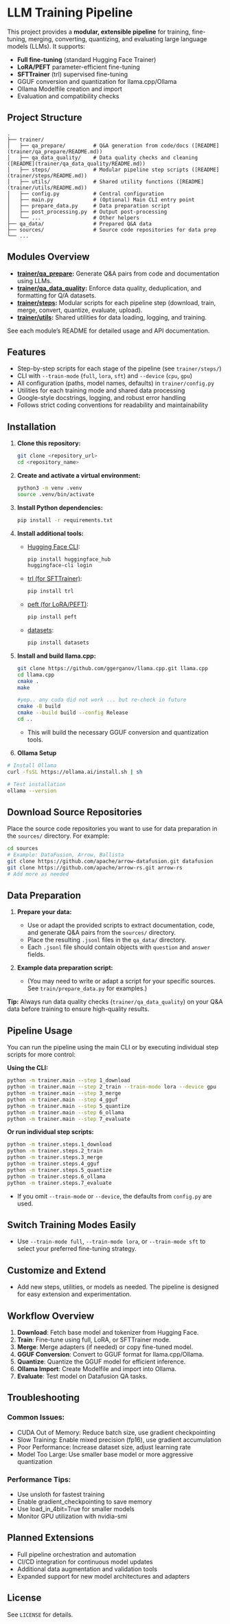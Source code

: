 # LLM Training Pipeline

This project provides a **modular, extensible pipeline** for training, fine-tuning, merging, converting, quantizing, and evaluating large language models (LLMs). It supports:

- **Full fine-tuning** (standard Hugging Face Trainer)
- **LoRA/PEFT** parameter-efficient fine-tuning
- **SFTTrainer** (trl) supervised fine-tuning
- GGUF conversion and quantization for llama.cpp/Ollama
- Ollama Modelfile creation and import
- Evaluation and compatibility checks

## Project Structure

```
.
├── trainer/
│   ├── qa_prepare/         # Q&A generation from code/docs ([README](trainer/qa_prepare/README.md))
│   ├── qa_data_quality/    # Data quality checks and cleaning ([README](trainer/qa_data_quality/README.md))
│   ├── steps/              # Modular pipeline step scripts ([README](trainer/steps/README.md))
│   ├── utils/              # Shared utility functions ([README](trainer/utils/README.md))
│   ├── config.py           # Central configuration
│   ├── main.py             # (Optional) Main CLI entry point
│   ├── prepare_data.py     # Data preparation script
│   ├── post_processing.py  # Output post-processing
│   └── ...                 # Other helpers
├── qa_data/                # Prepared Q&A data
├── sources/                # Source code repositories for data prep
└── ...
```

## Modules Overview

- **[trainer/qa_prepare](trainer/qa_prepare/README.md):** Generate Q&A pairs from code and documentation using LLMs.
- **[trainer/qa_data_quality](trainer/qa_data_quality/README.md):** Enforce data quality, deduplication, and formatting for Q/A datasets.
- **[trainer/steps](trainer/steps/README.md):** Modular scripts for each pipeline step (download, train, merge, convert, quantize, evaluate, upload).
- **[trainer/utils](trainer/utils/README.md):** Shared utilities for data loading, logging, and training.

See each module’s README for detailed usage and API documentation.

## Features
- Step-by-step scripts for each stage of the pipeline (see `trainer/steps/`)
- CLI with `--train-mode` (`full`, `lora`, `sft`) and `--device` (`cpu`, `gpu`)
- All configuration (paths, model names, defaults) in `trainer/config.py`
- Utilities for each training mode and shared data processing
- Google-style docstrings, logging, and robust error handling
- Follows strict coding conventions for readability and maintainability

## Installation

1. **Clone this repository:**
   ```sh
   git clone <repository_url>
   cd <repository_name>
   ```

2. **Create and activate a virtual environment:**
   ```sh
   python3 -m venv .venv
   source .venv/bin/activate
   ```

3. **Install Python dependencies:**
   ```sh
   pip install -r requirements.txt
   ```

4. **Install additional tools:**
   - [Hugging Face CLI](https://huggingface.co/docs/huggingface_hub/guides/cli):
     ```sh
     pip install huggingface_hub
     huggingface-cli login
     ```
   - [trl (for SFTTrainer)](https://github.com/huggingface/trl):
     ```sh
     pip install trl
     ```
   - [peft (for LoRA/PEFT)](https://github.com/huggingface/peft):
     ```sh
     pip install peft
     ```
   - [datasets](https://github.com/huggingface/datasets):
     ```sh
     pip install datasets
     ```

5. **Install and build llama.cpp:**
   ```sh
   git clone https://github.com/ggerganov/llama.cpp.git llama.cpp
   cd llama.cpp
   cmake .
   make
   
   #yep.. any cuda did not work ... but re-check in future 
   cmake -B build
   cmake --build build --config Release 
   cd ..
   ```
   - This will build the necessary GGUF conversion and quantization tools.

6. **Ollama Setup**
```bash
# Install Ollama
curl -fsSL https://ollama.ai/install.sh | sh

# Test installation
ollama --version
```

## Download Source Repositories

Place the source code repositories you want to use for data preparation in the `sources/` directory. For example:

```sh
cd sources
# Example: DataFusion, Arrow, Ballista
git clone https://github.com/apache/arrow-datafusion.git datafusion
git clone https://github.com/apache/arrow-rs.git arrow-rs
# Add more as needed
```

## Data Preparation

1. **Prepare your data:**
   - Use or adapt the provided scripts to extract documentation, code, and generate Q&A pairs from the `sources/` directory.
   - Place the resulting `.jsonl` files in the `qa_data/` directory.
   - Each `.jsonl` file should contain objects with `question` and `answer` fields.

2. **Example data preparation script:**
   - (You may need to write or adapt a script for your specific sources. See `train/prepare_data.py` for examples.)

**Tip:** Always run data quality checks (`trainer/qa_data_quality`) on your Q&A data before training to ensure high-quality results.

## Pipeline Usage

You can run the pipeline using the main CLI or by executing individual step scripts for more control:

**Using the CLI:**
```sh
python -m trainer.main --step 1_download
python -m trainer.main --step 2_train --train-mode lora --device gpu
python -m trainer.main --step 3_merge
python -m trainer.main --step 4_gguf
python -m trainer.main --step 5_quantize
python -m trainer.main --step 6_ollama
python -m trainer.main --step 7_evaluate
```

**Or run individual step scripts:**
```sh
python -m trainer.steps.1_download
python -m trainer.steps.2_train
python -m trainer.steps.3_merge
python -m trainer.steps.4_gguf
python -m trainer.steps.5_quantize
python -m trainer.steps.6_ollama
python -m trainer.steps.7_evaluate
```

- If you omit `--train-mode` or `--device`, the defaults from `config.py` are used.

## Switch Training Modes Easily
- Use `--train-mode full`, `--train-mode lora`, or `--train-mode sft` to select your preferred fine-tuning strategy.

## Customize and Extend
- Add new steps, utilities, or models as needed. The pipeline is designed for easy extension and experimentation.

## Workflow Overview

1. **Download**: Fetch base model and tokenizer from Hugging Face.
2. **Train**: Fine-tune using full, LoRA, or SFTTrainer mode.
3. **Merge**: Merge adapters (if needed) or copy fine-tuned model.
4. **GGUF Conversion**: Convert to GGUF format for llama.cpp/Ollama.
5. **Quantize**: Quantize the GGUF model for efficient inference.
6. **Ollama Import**: Create Modelfile and import into Ollama.
7. **Evaluate**: Test model on Datafusion QA tasks.

## Troubleshooting

### Common Issues:

- CUDA Out of Memory: Reduce batch size, use gradient checkpointing
- Slow Training: Enable mixed precision (fp16), use gradient accumulation
- Poor Performance: Increase dataset size, adjust learning rate
- Model Too Large: Use smaller base model or more aggressive quantization

### Performance Tips:

- Use unsloth for fastest training
- Enable gradient_checkpointing to save memory
- Use load_in_4bit=True for smaller models
- Monitor GPU utilization with nvidia-smi

## Planned Extensions

- Full pipeline orchestration and automation
- CI/CD integration for continuous model updates
- Additional data augmentation and validation tools
- Expanded support for new model architectures and adapters

## License
See `LICENSE` for details.
